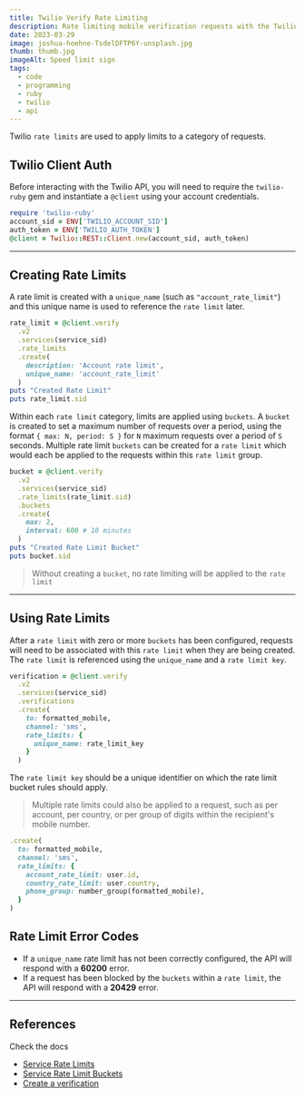 ```yaml
---
title: Twilio Verify Rate Limiting
description: Rate limiting mobile verification requests with the Twilio Verify API is Buckets of fun
date: 2023-03-29
image: joshua-hoehne-TsdelDFTP6Y-unsplash.jpg
thumb: thumb.jpg
imageAlt: Speed limit sign
tags:
  - code
  - programming
  - ruby
  - twilio
  - api
---
```


Twilio `rate limits` are used to apply limits to a category of requests.

## Twilio Client Auth

Before interacting with the Twilio API, you will need to require the `twilio-ruby` gem and instantiate a `@client` using your account credentials.

```ruby
require 'twilio-ruby'
account_sid = ENV['TWILIO_ACCOUNT_SID']
auth_token = ENV['TWILIO_AUTH_TOKEN']
@client = Twilio::REST::Client.new(account_sid, auth_token)
```

---

## Creating Rate Limits

A rate limit is created with a `unique_name` (such as `"account_rate_limit"`) and this unique name is used to reference the `rate limit` later.

```ruby
rate_limit = @client.verify
  .v2
  .services(service_sid)
  .rate_limits
  .create(
    description: 'Account rate limit',
    unique_name: 'account_rate_limit'
  )
puts "Created Rate Limit"
puts rate_limit.sid
```

Within each `rate limit` category, limits are applied using `buckets`.
A `bucket` is created to set a maximum number of requests over a period, using the format `{ max: N, period: S }` for `N` maximum requests over a period of `S` seconds.
Multiple rate limit `buckets` can be created for a `rate limit` which would each be applied to the requests within this `rate limit` group.

```ruby
bucket = @client.verify
  .v2
  .services(service_sid)
  .rate_limits(rate_limit.sid)
  .buckets
  .create(
    max: 2,
    interval: 600 # 10 minutes
  )
puts "Created Rate Limit Bucket"
puts bucket.sid
```

> Without creating a `bucket`, no rate limiting will be applied to the `rate limit`

---

## Using Rate Limits

After a `rate limit` with zero or more `buckets` has been configured, requests will need to be associated with this `rate limit` when they are being created. The `rate limit` is referenced using the `unique_name` and a `rate limit key`.

```ruby
verification = @client.verify
  .v2
  .services(service_sid)
  .verifications
  .create(
    to: formatted_mobile,
    channel: 'sms',
    rate_limits: {
      unique_name: rate_limit_key
    }
  )
```

The `rate limit key` should be a unique identifier on which the rate limit bucket rules should apply.

> Multiple rate limits could also be applied to a request, such as per account, per country, or per group of digits within the recipient's mobile number.

```ruby
.create(
  to: formatted_mobile,
  channel: 'sms',
  rate_limits: {
    account_rate_limit: user.id,
    country_rate_limit: user.country,
    phone_group: number_group(formatted_mobile),
  }
)
```

## Rate Limit Error Codes

* If a `unique_name` rate limit has not been correctly configured, the API will respond with a **60200** error.
* If a request has been blocked by the `buckets` within a `rate limit`, the API will respond with a **20429** error.

---

## References

Check the docs
* [Service Rate Limits](https://www.twilio.com/docs/verify/api/service-rate-limits)
* [Service Rate Limit Buckets](https://www.twilio.com/docs/verify/api/service-rate-limit-buckets)
* [Create a verification](https://www.twilio.com/docs/verify/api/verification#start-new-verification)